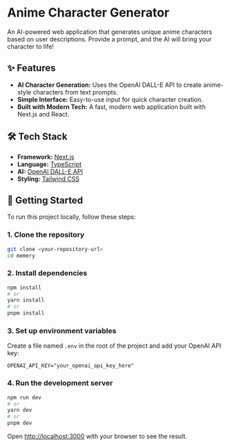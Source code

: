 # Anime Character Generator

An AI-powered web application that generates unique anime characters based on user descriptions. Provide a prompt, and the AI will bring your character to life!

## ✨ Features

*   **AI Character Generation:** Uses the OpenAI DALL-E API to create anime-style characters from text prompts.
*   **Simple Interface:** Easy-to-use input for quick character creation.
*   **Built with Modern Tech:** A fast, modern web application built with Next.js and React.

## 🛠️ Tech Stack

*   **Framework:** [Next.js](https://nextjs.org/)
*   **Language:** [TypeScript](https://www.typescriptlang.org/)
*   **AI:** [OpenAI DALL-E API](https://openai.com/dall-e-2)
*   **Styling:** [Tailwind CSS](https://tailwindcss.com/)

## 🚀 Getting Started

To run this project locally, follow these steps:

### 1. Clone the repository

```bash
git clone <your-repository-url>
cd memery
```

### 2. Install dependencies

```bash
npm install
# or
yarn install
# or
pnpm install
```

### 3. Set up environment variables

Create a file named `.env` in the root of the project and add your OpenAI API key:

```
OPENAI_API_KEY="your_openai_api_key_here"
```

### 4. Run the development server

```bash
npm run dev
# or
yarn dev
# or
pnpm dev
```

Open [http://localhost:3000](http://localhost:3000) with your browser to see the result.